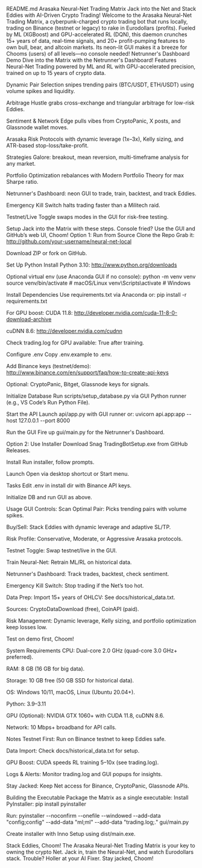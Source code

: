 README.md
Arasaka Neural-Net Trading Matrix
Jack into the Net and Stack Eddies with AI-Driven Crypto Trading!
Welcome to the Arasaka Neural-Net Trading Matrix, a cyberpunk-charged crypto trading bot that runs locally, trading on Binance (testnet or legacy) to rake in Eurodollars (profits). Fueled by ML (XGBoost) and GPU-accelerated RL (DQN), this daemon crunches 15+ years of data, real-time signals, and 20+ profit-pumping features to own bull, bear, and altcoin markets. Its neon-lit GUI makes it a breeze for Chooms (users) of all levels—no console needed!
Netrunner's Dashboard Demo
Dive into the Matrix with the Netrunner's Dashboard!
Features
Neural-Net Trading powered by ML and RL with GPU-accelerated precision, trained on up to 15 years of crypto data.

Dynamic Pair Selection snipes trending pairs (BTC/USDT, ETH/USDT) using volume spikes and liquidity.

Arbitrage Hustle grabs cross-exchange and triangular arbitrage for low-risk Eddies.

Sentiment & Network Edge pulls vibes from CryptoPanic, X posts, and Glassnode wallet moves.

Arasaka Risk Protocols with dynamic leverage (1x–3x), Kelly sizing, and ATR-based stop-loss/take-profit.

Strategies Galore: breakout, mean reversion, multi-timeframe analysis for any market.

Portfolio Optimization rebalances with Modern Portfolio Theory for max Sharpe ratio.

Netrunner's Dashboard: neon GUI to trade, train, backtest, and track Eddies.

Emergency Kill Switch halts trading faster than a Militech raid.

Testnet/Live Toggle swaps modes in the GUI for risk-free testing.

Setup
Jack into the Matrix with these steps. Console fried? Use the GUI and GitHub’s web UI, Choom!
Option 1: Run from Source
Clone the Repo
Grab it: http://github.com/your-username/neural-net-local

Download ZIP or fork on GitHub.

Set Up Python
Install Python 3.10: http://www.python.org/downloads

Optional virtual env (use Anaconda GUI if no console):
python -m venv venv
source venv/bin/activate  # macOS/Linux
venv\Scripts\activate     # Windows

Install Dependencies
Use requirements.txt via Anaconda or:
pip install -r requirements.txt

For GPU boost:
CUDA 11.8: http://developer.nvidia.com/cuda-11-8-0-download-archive

cuDNN 8.6: http://developer.nvidia.com/cudnn

Check trading.log for GPU available: True after training.

Configure .env
Copy .env.example to .env.

Add Binance keys (testnet/demo): http://www.binance.com/en/support/faq/how-to-create-api-keys

Optional: CryptoPanic, Bitget, Glassnode keys for signals.

Initialize Database
Run scripts/setup_database.py via GUI Python runner (e.g., VS Code’s Run Python File).

Start the API
Launch api/app.py with GUI runner or:
uvicorn api.app:app --host 127.0.0.1 --port 8000

Run the GUI
Fire up gui/main.py for the Netrunner's Dashboard.

Option 2: Use Installer
Download
Snag TradingBotSetup.exe from GitHub Releases.

Install
Run installer, follow prompts.

Launch
Open via desktop shortcut or Start menu.

Tasks
Edit .env in install dir with Binance API keys.

Initialize DB and run GUI as above.

Usage
GUI Controls:
Scan Optimal Pair: Picks trending pairs with volume spikes.

Buy/Sell: Stack Eddies with dynamic leverage and adaptive SL/TP.

Risk Profile: Conservative, Moderate, or Aggressive Arasaka protocols.

Testnet Toggle: Swap testnet/live in the GUI.

Train Neural-Net: Retrain ML/RL on historical data.

Netrunner's Dashboard: Track trades, backtest, check sentiment.

Emergency Kill Switch: Stop trading if the Net’s too hot.

Data Prep:
Import 15+ years of OHLCV: See docs/historical_data.txt.

Sources: CryptoDataDownload (free), CoinAPI (paid).

Risk Management:
Dynamic leverage, Kelly sizing, and portfolio optimization keep losses low.

Test on demo first, Choom!

System Requirements
CPU: Dual-core 2.0 GHz (quad-core 3.0 GHz+ preferred).

RAM: 8 GB (16 GB for big data).

Storage: 10 GB free (50 GB SSD for historical data).

OS: Windows 10/11, macOS, Linux (Ubuntu 20.04+).

Python: 3.9–3.11

GPU (Optional): NVIDIA GTX 1060+ with CUDA 11.8, cuDNN 8.6.

Network: 10 Mbps+ broadband for API calls.

Notes
Testnet First: Run on Binance testnet to keep Eddies safe.

Data Import: Check docs/historical_data.txt for setup.

GPU Boost: CUDA speeds RL training 5–10x (see trading.log).

Logs & Alerts: Monitor trading.log and GUI popups for insights.

Stay Jacked: Keep Net access for Binance, CryptoPanic, Glassnode APIs.

Building the Executable
Package the Matrix as a single executable:
Install PyInstaller:
pip install pyinstaller

Run:
pyinstaller --noconfirm --onefile --windowed --add-data "config;config" --add-data "ml;ml" --add-data "trading.log;." gui/main.py

Create installer with Inno Setup using dist/main.exe.

Stack Eddies, Choom!
The Arasaka Neural-Net Trading Matrix is your key to owning the crypto Net. Jack in, train the Neural-Net, and watch Eurodollars stack. Trouble? Holler at your AI Fixer. Stay jacked, Choom!

